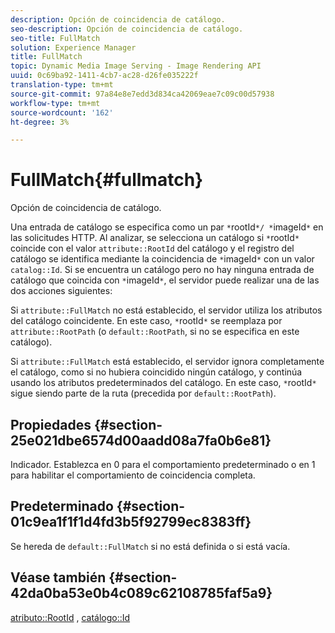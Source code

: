 ```yaml
---
description: Opción de coincidencia de catálogo.
seo-description: Opción de coincidencia de catálogo.
seo-title: FullMatch
solution: Experience Manager
title: FullMatch
topic: Dynamic Media Image Serving - Image Rendering API
uuid: 0c69ba92-1411-4cb7-ac28-d26fe035222f
translation-type: tm+mt
source-git-commit: 97a84e8e7edd3d834ca42069eae7c09c00d57938
workflow-type: tm+mt
source-wordcount: '162'
ht-degree: 3%

---
```



# FullMatch{#fullmatch}

Opción de coincidencia de catálogo.

Una entrada de catálogo se especifica como un par `*`rootId`*/ *`imageId`*` en las solicitudes HTTP. Al analizar, se selecciona un catálogo si `*`rootId`*` coincide con el valor `attribute::RootId` del catálogo y el registro del catálogo se identifica mediante la coincidencia de `*`imageId`*` con un valor `catalog::Id`. Si se encuentra un catálogo pero no hay ninguna entrada de catálogo que coincida con `*`imageId`*`, el servidor puede realizar una de las dos acciones siguientes:

Si `attribute::FullMatch` no está establecido, el servidor utiliza los atributos del catálogo coincidente. En este caso, `*`rootId`*` se reemplaza por `attribute::RootPath` (o `default::RootPath`, si no se especifica en este catálogo).

Si `attribute::FullMatch` está establecido, el servidor ignora completamente el catálogo, como si no hubiera coincidido ningún catálogo, y continúa usando los atributos predeterminados del catálogo. En este caso, `*`rootId`*` sigue siendo parte de la ruta (precedida por `default::RootPath`).

## Propiedades {#section-25e021dbe6574d00aadd08a7fa0b6e81}

Indicador. Establezca en 0 para el comportamiento predeterminado o en 1 para habilitar el comportamiento de coincidencia completa.

## Predeterminado {#section-01c9ea1f1f1d4fd3b5f92799ec8383ff}

Se hereda de `default::FullMatch` si no está definida o si está vacía.

## Véase también {#section-42da0ba53e0b4c089c62108785faf5a9}

[atributo::RootId](../../../../../is-api/image-catalog/image-serving-api-ref/c-image-catalog-reference/c-attributes-reference/r-rootid.md#reference-13653312925e4a08b90f99961d53f546) ,  [catálogo::Id](/help/aem-is-ir-api/is-api/image-catalog/image-serving-api-ref/c-image-catalog-reference/c-image-svg-data-reference/c-image-data-reference/r-id-cat.md)
